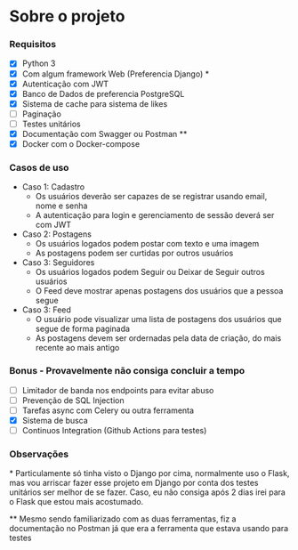 # Sobre o projeto

### Requisitos
- [x] Python 3
- [x] Com algum framework Web (Preferencia Django) *
- [x] Autenticação com JWT
- [x] Banco de Dados de preferencia PostgreSQL
- [x] Sistema de cache para sistema de likes
- [ ] Paginação
- [ ] Testes unitários
- [x] Documentação com Swagger ou Postman **
- [x] Docker com o Docker-compose

### Casos de uso
- Caso 1: Cadastro
    - Os usuários deverão ser capazes de se registrar usando email, nome e senha
    - A autenticação para login e gerenciamento de sessão deverá ser com JWT
- Caso 2: Postagens
    - Os usuários logados podem postar com texto e uma imagem
    - As postagens podem ser curtidas por outros usuários
- Caso 3: Seguidores
    - Os usuários logados podem Seguir ou Deixar de Seguir outros usuários
    - O Feed deve mostrar apenas postagens dos usuários que a pessoa segue
- Caso 3: Feed
    - O usuário pode visualizar uma lista de postagens dos usuários que segue de forma paginada
    - As postagens devem ser ordernadas pela data de criação, do mais recente ao mais antigo

### Bonus - Provavelmente não consiga concluir a tempo
- [ ] Limitador de banda nos endpoints para evitar abuso
- [ ] Prevenção de SQL Injection
- [ ] Tarefas async com Celery ou outra ferramenta
- [x] Sistema de busca
- [ ] Continuos Integration (Github Actions para testes)

### Observações
<p>* Particulamente só tinha visto o Django por cima, normalmente uso o Flask, mas vou arriscar fazer esse projeto em Django por conta dos testes unitários ser melhor de se fazer. Caso, eu não consiga após 2 dias irei para o Flask que estou mais acostumado.</p>

<p>** Mesmo sendo familiarizado com as duas ferramentas, fiz a documentação no Postman já que era a ferramenta que estava usando para testes</p>